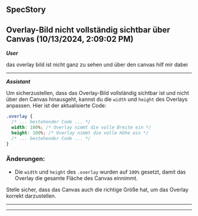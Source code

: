 ## SpecStory

## Overlay-Bild nicht vollständig sichtbar über Canvas (10/13/2024, 2:09:02 PM)

_**User**_

das overlay bild ist nicht ganz zu sehen und über den canvas hilf mir dabei

---

_**Assistant**_

Um sicherzustellen, dass das Overlay-Bild vollständig sichtbar ist und nicht über den Canvas hinausgeht, kannst du die `width` und `height` des Overlays anpassen. Hier ist der aktualisierte Code:

```css:style.css
.overlay {
  /* ... bestehender Code ... */
  width: 100%; /* Overlay nimmt die volle Breite ein */
  height: 100%; /* Overlay nimmt die volle Höhe ein */
  /* ... bestehender Code ... */
}
```

### Änderungen:
- Die `width` und `height` des `.overlay` wurden auf `100%` gesetzt, damit das Overlay die gesamte Fläche des Canvas einnimmt. 

Stelle sicher, dass das Canvas auch die richtige Größe hat, um das Overlay korrekt darzustellen.

---



---

